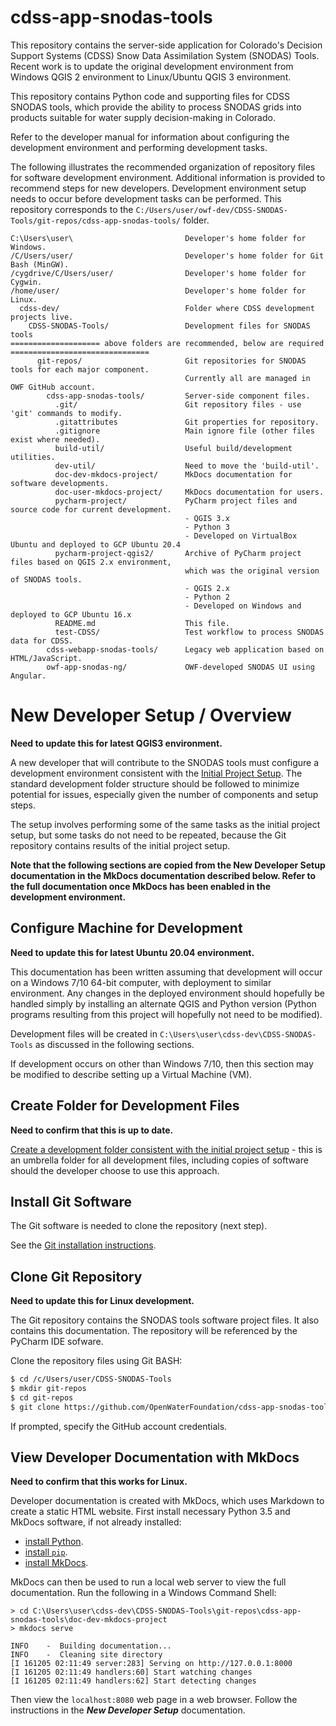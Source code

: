 # cdss-app-snodas-tools

This repository contains the server-side application for
Colorado's Decision Support Systems (CDSS) Snow Data Assimilation System (SNODAS) Tools.
Recent work is to update the original development environment from Windows QGIS 2 environment
to Linux/Ubuntu QGIS 3 environment.

This repository contains Python code and supporting files for
CDSS SNODAS tools, which provide the ability to process SNODAS grids into products suitable
for water supply decision-making in Colorado.

Refer to the developer manual for information about configuring the development environment
and performing development tasks.

The following illustrates the recommended organization of repository files for software development environment.
Additional information is provided to recommend steps for new developers.
Development environment setup needs to occur before development tasks can be performed.
This repository corresponds to the `C:/Users/user/owf-dev/CDSS-SNODAS-Tools/git-repos/cdss-app-snodas-tools/` folder.

```
C:\Users\user\                         Developer's home folder for Windows.
/C/Users/user/                         Developer's home folder for Git Bash (MinGW).
/cygdrive/C/Users/user/                Developer's home folder for Cygwin.
/home/user/                            Developer's home folder for Linux.
  cdss-dev/                            Folder where CDSS development projects live.
    CDSS-SNODAS-Tools/                 Development files for SNODAS tools
==================== above folders are recommended, below are required ===============================
      git-repos/                       Git repositories for SNODAS tools for each major component.
                                       Currently all are managed in OWF GitHub account.
        cdss-app-snodas-tools/         Server-side component files.
          .git/                        Git repository files - use 'git' commands to modify.
          .gitattributes               Git properties for repository.
          .gitignore                   Main ignore file (other files exist where needed).
          build-util/                  Useful build/development utilities.
          dev-util/                    Need to move the 'build-util'.
          doc-dev-mkdocs-project/      MkDocs documentation for software developments.
          doc-user-mkdocs-project/     MkDocs documentation for users.
          pycharm-project/             PyCharm project files and source code for current development.
                                       - QGIS 3.x
                                       - Python 3
                                       - Developed on VirtualBox Ubuntu and deployed to GCP Ubuntu 20.4
          pycharm-project-qgis2/       Archive of PyCharm project files based on QGIS 2.x environment,
                                       which was the original version of SNODAS tools.
                                       - QGIS 2.x
                                       - Python 2
                                       - Developed on Windows and deployed to GCP Ubuntu 16.x
          README.md                    This file.
          test-CDSS/                   Test workflow to process SNODAS data for CDSS.
        cdss-webapp-snodas-tools/      Legacy web application based on HTML/JavaScript.
        owf-app-snodas-ng/             OWF-developed SNODAS UI using Angular.
``` 

# New Developer Setup / Overview

**Need to update this for latest QGIS3 environment.**

A new developer that will contribute to the SNODAS tools must configure a development environment
consistent with the [Initial Project Setup](../project-init/overview/).
The standard development folder structure should be followed to minimize potential for issues,
especially given the number of components and setup steps.

The setup involves performing some of the same tasks as the initial project setup, but some tasks do not need to be repeated,
because the Git repository contains results of the initial project setup.

**Note that the following sections are copied from the New Developer Setup documentation in the MkDocs documentation
described below.  Refer to the full documentation once MkDocs has been enabled in the development environment.**

## Configure Machine for Development

**Need to update this for latest Ubuntu 20.04 environment.**

This documentation has been written assuming that development will occur on a Windows 7/10 64-bit computer,
with deployment to similar environment.
Any changes in the deployed environment should hopefully be handled simply by installing an alternate
QGIS and Python version (Python programs resulting from this project will hopefully not need to be modified).

Development files will be created in `C:\Users\user\cdss-dev\CDSS-SNODAS-Tools` as discussed in the following sections.

If development occurs on other than Windows 7/10, then this section may be modified to describe setting up a Virtual Machine (VM).

## Create Folder for Development Files

**Need to confirm that this is up to date.**

[Create a development folder consistent with the initial project setup](../project-init/dev-folder/) - this is an umbrella folder for all development files,
including copies of software should the developer choose to use this approach.

## Install Git Software

The Git software is needed to clone the repository (next step).

See the [Git installation instructions](../dev-env/git/).

## Clone Git Repository

**Need to update this for Linux development.**

The Git repository contains the SNODAS tools software project files.
It also contains this documentation.
The repository will be referenced by the PyCharm IDE sofware.

Clone the repository files using Git BASH:

```bash
$ cd /c/Users/user/CDSS-SNODAS-Tools
$ mkdir git-repos
$ cd git-repos
$ git clone https://github.com/OpenWaterFoundation/cdss-app-snodas-tools.git
```

If prompted, specify the GitHub account credentials.

## View Developer Documentation with MkDocs

**Need to confirm that this works for Linux.**

Developer documentation is created with MkDocs, which uses Markdown to create a static HTML website.
First install necessary Python 3.5 and MkDocs software, if not already installed:

* [install Python](../dev-env/python/).
* [install `pip`](../dev-env/pip/).
* [install MkDocs](../dev-env/mkdocs/).

MkDocs can then be used to run a local web server to view the full documentation.
Run the following in a Windows Command Shell:

```com
> cd C:\Users\user\cdss-dev\CDSS-SNODAS-Tools\git-repos\cdss-app-snodas-tools\doc-dev-mkdocs-project
> mkdocs serve

INFO    -  Building documentation...
INFO    -  Cleaning site directory
[I 161205 02:11:49 server:283] Serving on http://127.0.0.1:8000
[I 161205 02:11:49 handlers:60] Start watching changes
[I 161205 02:11:49 handlers:62] Start detecting changes
```

Then view the `localhost:8080` web page in a web browser.
Follow the instructions in the ***New Developer Setup*** documentation.
